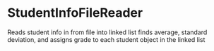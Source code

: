 # StudentInfoFileReader
Reads student info in from file into linked list finds average, standard deviation, and assigns grade to each student object in the linked list
